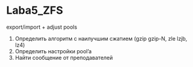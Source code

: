 # Laba5_ZFS
export/import + adjust pools 


1. Определить алгоритм с наилучшим сжатием (gzip gzip-N, zle lzjb, lz4)
2. Определить настройки pool’a
3. Найти сообщение от преподавателей
